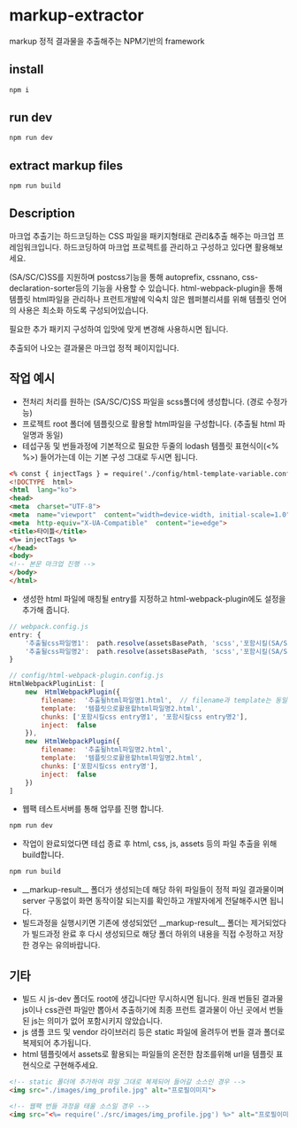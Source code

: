 # markup-extractor
markup 정적 결과물을 추출해주는 NPM기반의 framework
  
## install

```bash
npm i
```

## run dev

```bash
npm run dev
```

## extract markup files

```bash
npm run build
```

## Description
마크업 추출기는 하드코딩하는 CSS 파일을 패키지형태로 관리&추출 해주는 마크업 프레임워크입니다.
하드코딩하여 마크업 프로젝트를 관리하고 구성하고 있다면 활용해보세요.

(SA/SC/C)SS를 지원하며 postcss기능을 통해 autoprefix, cssnano, css-declaration-sorter등의 기능을 사용할 수 있습니다.
html-webpack-plugin을 통해 템플릿 html파일을 관리하나 프런트개발에 익숙치 않은 웹퍼블리셔를 위해 템플릿 언어의 사용은 최소화 하도록 구성되어있습니다.

필요한 추가 패키지 구성하여 입맛에 맞게 변경해 사용하시면 됩니다.

추출되어 나오는 결과물은 마크업 정적 페이지입니다.

## 작업 예시
- 전처리 처리를 원하는 (SA/SC/C)SS 파일을 scss폴더에 생성합니다.  (경로 수정가능)
- 프로젝트 root 폴더에 템플릿으로 활용할 html파일을 구성합니다. (추출될 html 파일명과 동일)
- 테섭구동 및 번들과정에 기본적으로 필요한 두줄의 lodash 템플릿 표현식이(<% %>) 들어가는데 이는 기본 구성 그대로 두시면 됩니다.

```html
<% const { injectTags } = require('./config/html-template-variable.config.js')(htmlWebpackPlugin); %>
<!DOCTYPE  html>
<html  lang="ko">
<head>
<meta  charset="UTF-8">
<meta  name="viewport"  content="width=device-width, initial-scale=1.0">
<meta  http-equiv="X-UA-Compatible"  content="ie=edge">
<title>타이틀</title>
<%= injectTags %>
</head>
<body>
<!-- 본문 마크업 진행 -->
</body>
</html>
```

- 생성한 html 파일에 매칭될 entry를 지정하고 html-webpack-plugin에도 설정을 추가해 줍니다.

```javascript
// webpack.config.js
entry: {
	'추출될css파일명1':  path.resolve(assetsBasePath, 'scss','포함시킬(SA/SC/C)SS파일명'.(sa/sc/c)ss),
	'추출될css파일명2':  path.resolve(assetsBasePath, 'scss','포함시킬(SA/SC/C)SS파일명'.(sa/sc/c)ss),
}
```

```javascript
// config/html-webpack-plugin.config.js
HtmlWebpackPluginList: [
	new  HtmlWebpackPlugin({
		filename:  '추출될html파일명1.html',	// filename과 template는 동일명으로 해 주세요.
		template:  '템플릿으로활용할html파일명2.html',
		chunks: ['포함시킬css entry명1', '포함시킬css entry명2'],
		inject:  false
	}),
	new  HtmlWebpackPlugin({
		filename:  '추출될html파일명2.html',
		template:  '템플릿으로활용할html파일명2.html',
		chunks: ['포함시킬css entry명'],
		inject:  false
	})
]
```

- 웹팩 테스트서버를 통해 업무를 진행 합니다.

```bash
npm run dev
```

- 작업이 완료되었다면 테섭 종료 후 html, css, js, assets 등의 파일 추출을 위해 build합니다.

```bash
npm run build
```

- \_\_markup-result\_\_ 폴더가 생성되는데 해당 하위 파일들이 정적 파일 결과물이며 server 구동없이 화면 동작이잘 되는지를 확인하고 개발자에게 전달해주시면 됩니다.
- 빌드과정을 실행시키면 기존에 생성되었던 \_\_markup-result\_\_ 폴더는 제거되었다가 빌드과정 완료 후 다시 생성되므로 해당 폴더 하위의 내용을 직접 수정하고 저장한 경우는 유의바랍니다.

## 기타 
- 빌드 시 js-dev 폴더도 root에 생깁니다만 무시하시면 됩니다. 원래 번들된 결과물 js이나 css관련 파일만 뽑아서 추출하기에 최종 프런트 결과물이 아닌 곳에서 번들된 js는 의미가 없어 포함시키지 않았습니다.
- js 샘플 코드 및 vendor 라이브러리 등은 static 파일에 올려두어 번들 결과 폴더로 복제되어 추가됩니다.
- html 템플릿에서 assets로 활용되는 파일들의 온전한 참조를위해 url을 템플릿 표현식으로 구현해주세요.

```html
<!-- static 폴더에 추가하여 파일 그대로 복제되어 들어갈 소스인 경우 -->
<img src="./images/img_profile.jpg" alt="프로필이미지">
```

```html
<!-- 웹팩 번들 과정을 태울 소스일 경우 -->
<img src="<%= require('./src/images/img_profile.jpg') %>" alt="프로필이미지">
```
